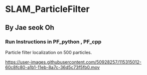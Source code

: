 # SLAM_ParticleFilter

## By Jae seok Oh

### Run Instructions in PF_python , PF_cpp

Particle filter localization on 500 particles.

https://user-images.githubusercontent.com/50928257/115315012-60c8fc80-a1b1-11eb-8a7c-36d5c73f5fb0.mov




